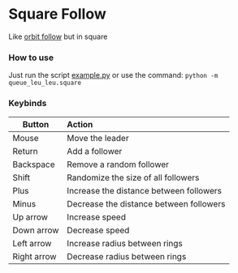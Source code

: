 # Square Follow
Like [orbit follow](../orbit/) but in square


### How to use
Just run the script [example.py](example.py) or use the command: ``python -m queue_leu_leu.square``


### Keybinds
Button      | Action
------------|:-------
Mouse       | Move the leader
Return      | Add a follower
Backspace   | Remove a random follower
Shift       | Randomize the size of all followers 
Plus        | Increase the distance between followers
Minus       | Decrease the distance between followers
Up arrow    | Increase speed
Down arrow  | Decrease speed
Left arrow  | Increase radius between rings
Right arrow | Decrease radius between rings

